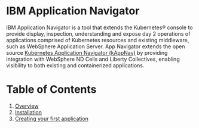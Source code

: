 # IBM Application Navigator

IBM Application Navigator is a tool that extends the Kubernetes® console to provide display, inspection, understanding and expose day 2 operations of applications comprised of Kubernetes resources and existing middleware, such as WebSphere Application Server. App Navigator extends the open source [Kubernetes Application Navigator (kAppNav)](https://kappnav.io) by providing integration with WebSphere ND Cells and Liberty Collectives, enabling visibility to both existing and containerized applications.

# Table of Contents

1. [Overview](https://github.com/IBM/appnav/blob/master/overview.md)
1. [Installation]()
1. [Creating your first application](https://github.com/kappnav/README/blob/master/how-to-create-applications.md)

